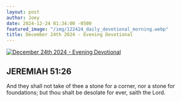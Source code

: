 ```yaml
---
layout: post
author: Joey
date: 2024-12-24 01:34:00 -0500
featured_image: "/img/122424_daily_devotional_morning.webp"
title: December 24th 2024 - Evening Devotional
---
```


[![December 24th 2024 - Evening Devotional](/img/122424_daily_devotional_night.webp)](/img/122424_daily_devotional_night.webp)


## JEREMIAH 51:26

And they shall not take of thee a stone for a corner, nor a stone for foundations; but thou shalt be desolate for ever, <span class="forever">saith the Lord</span>.

